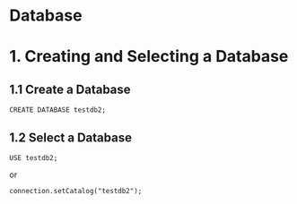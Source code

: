 # Database

# 1. Creating and Selecting a Database

## 1.1 Create a Database
```
CREATE DATABASE testdb2;
```

## 1.2 Select a Database
```
USE testdb2;
```

or

```
connection.setCatalog("testdb2");
```